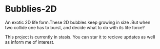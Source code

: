 # Bubblies-2D
An exotic 2D life form.These 2D bubbles keep growing in size .But when two collide one has to burst, and decide what to do with its life force? 

This project is currently in stasis.
You can star it to recieve updates as well as inform me of interest.

